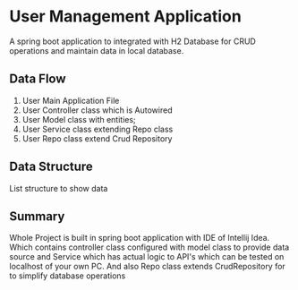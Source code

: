 
# User Management Application 

A spring boot application to integrated with H2 Database for CRUD operations and maintain data in local database.


## Data Flow

1. User Main Application File
2. User Controller class which is Autowired
3. User Model class with entities;
4. User Service class extending Repo class
5. User Repo class extend Crud Repository 
## Data Structure

List structure to show data

## Summary

Whole Project is built in spring boot application with IDE of Intellij Idea. Which contains controller class configured with model class to provide data source and Service which has actual logic to API's which can be tested on localhost of your own PC.
And also Repo class extends CrudRepository for to simplify database operations
